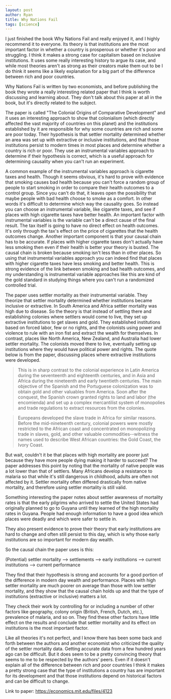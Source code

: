 ```yaml
---
layout: post
author: Ryan
title: Why Nations Fail
tags: [science]
---
```

I just finished the book Why Nations Fail and really enjoyed it, and I highly recommend it to everyone. Its theory is that institutions are the most important factor in whether a country is prosperous or whether it's poor and struggling. I think it makes a strong case for capitalism based on inclusive institutions. It uses some really interesting history to argue its case, and while most theories aren't as strong as their creators make them out to be I do think it seems like a likely explanation for a big part of the difference between rich and poor countries.

Why Nations Fail is written by two economists, and before publishing the book they wrote a really interesting related paper that I think is worth discussing and learning about. They don't talk about this paper at all in the book, but it's directly related to the subject.

The paper is called "The Colonial Origins of Comparative Development" and it uses an interesting approach to show that colonialism (which directly affected the vast majority of countries on this planet) and the institutions established by it are responsible for why some countries are rich and some are poor today. Their hypothesis is that settler mortality determined whether an area was set up with extractive or inclusive institutions, and that those institutions persist to modern times in most places and determine whether a country is rich or poor. They use an instrumental variables approach to determine if their hypothesis is correct, which is a useful approach for determining causality when you can't run an experiment.

A common example of the instrumental variables approach is cigarette taxes and health. Though it seems obvious, it's hard to prove with evidence that smoking causes bad health because you can't force a random group of people to start smoking in order to compare their health outcomes to a control group. Since you can't do that, it leaves open the possibility that maybe people with bad health choose to smoke as a comfort. In other words it's difficult to determine which way the causality goes. So instead you can choose an instrumental variable, like cigarette taxes, and see if places with high cigarette taxes have better health. An important factor with instrumental variables is the variable can't be a direct cause of the final result. The tax itself is going to have no direct effect on health outcomes. It's only through the tax's effect on the price of cigarettes that the health outcomes change. Another important component is that your causal chain has to be accurate. If places with higher cigarette taxes don't actually have less smoking then even if their health is better your theory is busted. The causal chain is broken because smoking isn't less than in other places. So using that instrumental variables approach you can indeed find that places with higher cigarette taxes have less smoking and better health. This is strong evidence of the link between smoking and bad health outcomes, and my understanding is instrumental variable approaches like this are kind of the gold standard in studying things where you can't run a randomized controlled trial.

The paper uses settler mortality as their instrumental variable. They theorize that settler mortality determined whether institutions became inclusive or extractive. In South America and Africa settler mortality was high due to disease. So the theory is that instead of settling there and establishing colonies where settlers would come to live, they set up extractive institutions to get slaves and gold. They established institutions based on forced labor, few or no rights, and the colonists using power and violence to rule with an iron fist and extract the wealth for themselves. In contrast, places like North America, New Zealand, and Australia had lower settler mortality. The colonists moved there to live, eventually setting up institutions where they would have political power and rights. The quote below is from the paper, discussing places where extractive institutions were developed.

>This is in sharp contrast to the colonial experience in Latin America during the seventeenth and eighteenth centuries, and in Asia and Africa during the nineteenth and early twentieth centuries. The main objective of the Spanish and the Portuguese colonization was to obtain gold and other valuables from America. Soon after the conquest, the Spanish crown granted rights to land and labor (the encomienda) and set up a complex mercantilist system of monopolies and trade regulations to extract resources from the colonies.

>Europeans developed the slave trade in Africa for similar reasons. Before the mid-nineteenth century, colonial powers were mostly restricted to the African coast and concentrated on monopolizing trade in slaves, gold, and other valuable commodities--witness the names used to describe West African countries: the Gold Coast, the Ivory Coast.

But wait, couldn't it be that places with high mortality are poorer just because they have more people dying making it harder to succeed? The paper addresses this point by noting that the mortality of native people was a lot lower than that of settlers. Many Africans develop a resistance to malaria so that while it's still dangerous in childhood, adults are often not affected by it. Settler mortality often differed drastically from native mortality, and therefore using settler mortality is still valid.

Something interesting the paper notes about settler awareness of mortality rates is that the early pilgrims who arrived to settle the United States had originally planned to go to Guyana until they learned of the high mortality rates in Guyana. People had enough information to have a good idea which places were deadly and which were safer to settle in.

They also present evidence to prove their theory that early institutions are hard to change and often still persist to this day, which is why those early institutions are so important for modern day wealth.

So the causal chain the paper uses is this:

(Potential) settler mortality --> settlements --> early institutions --> current institutions --> current performance

They find that their hypothesis is strong and accounts for a good portion of the difference in modern day wealth and performance. Places with high settler mortality are much poorer on average than those with low settler mortality, and they show that the causal chain holds up and that the type of institutions (extractive or inclusive) matters a lot.

They check their work by controlling for or including a number of other factors like geography, colony origin (British, French, Dutch, etc.), prevalence of malaria, and so on. They find these other factors have little effect on the results and conclude that settler mortality and its effect on institutions is the most important factor.

Like all theories it's not perfect, and I know there has been some back and forth between the authors and another economist who criticized the quality of the settler mortality data. Getting accurate data from a few hundred years ago can be difficult. But it does seem to be a pretty convincing theory that seems to me to be respected by the authors' peers. Even if it doesn't explain all of the difference between rich and poor countries I think it makes a pretty strong case that the type of institutions a country has are important for its development and that those institutions depend on historical factors and can be difficult to change.

Link to paper: <https://economics.mit.edu/files/4123>